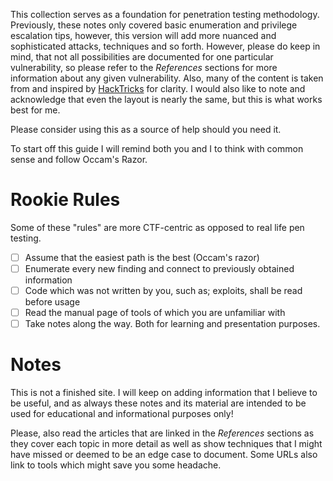 This collection serves as a foundation for penetration testing methodology. Previously, these notes only covered basic enumeration and privilege escalation tips, however, this version will add more nuanced and sophisticated attacks, techniques and so forth. However, please do keep in mind, that not all possibilities are documented for one particular vulnerability, so please refer to the *References* sections for more information about any given vulnerability.
Also, many of the content is taken from and inspired by [HackTricks](https://book.hacktricks.wiki/en/index.html) for clarity. I would also like to note and acknowledge that even the layout is nearly the same, but this is what works best for me.

Please consider using this as a source of help should you need it.

To start off this guide I will remind both you and I to think with common sense and follow Occam's Razor.

# Rookie Rules
Some of these "rules" are more CTF-centric as opposed to real life pen testing.
- [ ] Assume that the easiest path is the best (Occam's razor)
- [ ] Enumerate every new finding and connect to previously obtained information
- [ ] Code which was not written by you, such as; exploits, shall be read before usage
- [ ] Read the manual page of tools of which you are unfamiliar with
- [ ] Take notes along the way. Both for learning and presentation purposes.

# Notes
This is not a finished site. I will keep on adding information that I believe to be useful, and as always these notes and its material are intended to be used for educational and informational purposes only!

Please, also read the articles that are linked in the *References* sections as they cover each topic in more detail as well as show techniques that I might have missed or deemed to be an edge case to document. Some URLs also link to tools which might save you some headache.